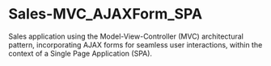 # Sales-MVC_AJAXForm_SPA
Sales application using the Model-View-Controller (MVC) architectural pattern, incorporating AJAX forms for seamless user interactions, within the context of a Single Page Application (SPA). 
